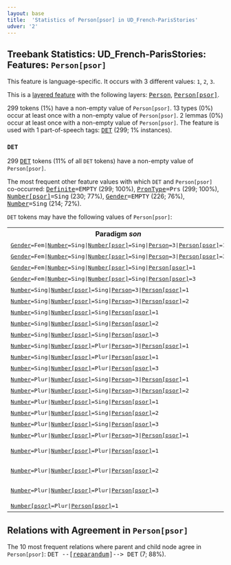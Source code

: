 ```yaml
---
layout: base
title:  'Statistics of Person[psor] in UD_French-ParisStories'
udver: '2'
---
```


## Treebank Statistics: UD_French-ParisStories: Features: `Person[psor]`

This feature is language-specific.
It occurs with 3 different values: `1`, `2`, `3`.

This is a <a href="../../u/overview/feat-layers.html">layered feature</a> with the following layers: <tt><a href="fr_parisstories-feat-Person.html">Person</a></tt>, <tt><a href="fr_parisstories-feat-Person-psor.html">Person[psor]</a></tt>.

299 tokens (1%) have a non-empty value of `Person[psor]`.
13 types (0%) occur at least once with a non-empty value of `Person[psor]`.
2 lemmas (0%) occur at least once with a non-empty value of `Person[psor]`.
The feature is used with 1 part-of-speech tags: <tt><a href="fr_parisstories-pos-DET.html">DET</a></tt> (299; 1% instances).

### `DET`

299 <tt><a href="fr_parisstories-pos-DET.html">DET</a></tt> tokens (11% of all `DET` tokens) have a non-empty value of `Person[psor]`.

The most frequent other feature values with which `DET` and `Person[psor]` co-occurred: <tt><a href="fr_parisstories-feat-Definite.html">Definite</a></tt><tt>=EMPTY</tt> (299; 100%), <tt><a href="fr_parisstories-feat-PronType.html">PronType</a></tt><tt>=Prs</tt> (299; 100%), <tt><a href="fr_parisstories-feat-Number-psor.html">Number[psor]</a></tt><tt>=Sing</tt> (230; 77%), <tt><a href="fr_parisstories-feat-Gender.html">Gender</a></tt><tt>=EMPTY</tt> (226; 76%), <tt><a href="fr_parisstories-feat-Number.html">Number</a></tt><tt>=Sing</tt> (214; 72%).

`DET` tokens may have the following values of `Person[psor]`:


<table>
  <tr><th>Paradigm <i>son</i></th><th><tt>1</tt></th><th><tt>2</tt></th><th><tt>3</tt></th></tr>
  <tr><td><tt><tt><a href="fr_parisstories-feat-Gender.html">Gender</a></tt><tt>=Fem</tt>|<tt><a href="fr_parisstories-feat-Number.html">Number</a></tt><tt>=Sing</tt>|<tt><a href="fr_parisstories-feat-Number-psor.html">Number[psor]</a></tt><tt>=Sing</tt>|<tt><a href="fr_parisstories-feat-Person.html">Person</a></tt><tt>=3</tt>|<tt><a href="fr_parisstories-feat-Person-psor.html">Person[psor]</a></tt><tt>=1</tt></tt></td><td><em>ma</em></td><td></td><td></td></tr>
  <tr><td><tt><tt><a href="fr_parisstories-feat-Gender.html">Gender</a></tt><tt>=Fem</tt>|<tt><a href="fr_parisstories-feat-Number.html">Number</a></tt><tt>=Sing</tt>|<tt><a href="fr_parisstories-feat-Number-psor.html">Number[psor]</a></tt><tt>=Sing</tt>|<tt><a href="fr_parisstories-feat-Person.html">Person</a></tt><tt>=3</tt>|<tt><a href="fr_parisstories-feat-Person-psor.html">Person[psor]</a></tt><tt>=3</tt></tt></td><td></td><td></td><td><em>sa</em></td></tr>
  <tr><td><tt><tt><a href="fr_parisstories-feat-Gender.html">Gender</a></tt><tt>=Fem</tt>|<tt><a href="fr_parisstories-feat-Number.html">Number</a></tt><tt>=Sing</tt>|<tt><a href="fr_parisstories-feat-Number-psor.html">Number[psor]</a></tt><tt>=Sing</tt>|<tt><a href="fr_parisstories-feat-Person-psor.html">Person[psor]</a></tt><tt>=1</tt></tt></td><td><em>ma</em></td><td></td><td></td></tr>
  <tr><td><tt><tt><a href="fr_parisstories-feat-Gender.html">Gender</a></tt><tt>=Fem</tt>|<tt><a href="fr_parisstories-feat-Number.html">Number</a></tt><tt>=Sing</tt>|<tt><a href="fr_parisstories-feat-Number-psor.html">Number[psor]</a></tt><tt>=Sing</tt>|<tt><a href="fr_parisstories-feat-Person-psor.html">Person[psor]</a></tt><tt>=3</tt></tt></td><td></td><td></td><td><em>sa</em></td></tr>
  <tr><td><tt><tt><a href="fr_parisstories-feat-Number.html">Number</a></tt><tt>=Sing</tt>|<tt><a href="fr_parisstories-feat-Number-psor.html">Number[psor]</a></tt><tt>=Sing</tt>|<tt><a href="fr_parisstories-feat-Person.html">Person</a></tt><tt>=3</tt>|<tt><a href="fr_parisstories-feat-Person-psor.html">Person[psor]</a></tt><tt>=1</tt></tt></td><td><em>mon</em></td><td></td><td></td></tr>
  <tr><td><tt><tt><a href="fr_parisstories-feat-Number.html">Number</a></tt><tt>=Sing</tt>|<tt><a href="fr_parisstories-feat-Number-psor.html">Number[psor]</a></tt><tt>=Sing</tt>|<tt><a href="fr_parisstories-feat-Person.html">Person</a></tt><tt>=3</tt>|<tt><a href="fr_parisstories-feat-Person-psor.html">Person[psor]</a></tt><tt>=2</tt></tt></td><td></td><td><em>ton</em></td><td></td></tr>
  <tr><td><tt><tt><a href="fr_parisstories-feat-Number.html">Number</a></tt><tt>=Sing</tt>|<tt><a href="fr_parisstories-feat-Number-psor.html">Number[psor]</a></tt><tt>=Sing</tt>|<tt><a href="fr_parisstories-feat-Person-psor.html">Person[psor]</a></tt><tt>=1</tt></tt></td><td><em>mon</em></td><td></td><td></td></tr>
  <tr><td><tt><tt><a href="fr_parisstories-feat-Number.html">Number</a></tt><tt>=Sing</tt>|<tt><a href="fr_parisstories-feat-Number-psor.html">Number[psor]</a></tt><tt>=Sing</tt>|<tt><a href="fr_parisstories-feat-Person-psor.html">Person[psor]</a></tt><tt>=2</tt></tt></td><td></td><td><em>ton</em></td><td></td></tr>
  <tr><td><tt><tt><a href="fr_parisstories-feat-Number.html">Number</a></tt><tt>=Sing</tt>|<tt><a href="fr_parisstories-feat-Number-psor.html">Number[psor]</a></tt><tt>=Sing</tt>|<tt><a href="fr_parisstories-feat-Person-psor.html">Person[psor]</a></tt><tt>=3</tt></tt></td><td></td><td></td><td><em>son</em></td></tr>
  <tr><td><tt><tt><a href="fr_parisstories-feat-Number.html">Number</a></tt><tt>=Sing</tt>|<tt><a href="fr_parisstories-feat-Number-psor.html">Number[psor]</a></tt><tt>=Plur</tt>|<tt><a href="fr_parisstories-feat-Person.html">Person</a></tt><tt>=3</tt>|<tt><a href="fr_parisstories-feat-Person-psor.html">Person[psor]</a></tt><tt>=1</tt></tt></td><td><em>notre</em></td><td></td><td></td></tr>
  <tr><td><tt><tt><a href="fr_parisstories-feat-Number.html">Number</a></tt><tt>=Sing</tt>|<tt><a href="fr_parisstories-feat-Number-psor.html">Number[psor]</a></tt><tt>=Plur</tt>|<tt><a href="fr_parisstories-feat-Person-psor.html">Person[psor]</a></tt><tt>=1</tt></tt></td><td><em>notre</em></td><td></td><td></td></tr>
  <tr><td><tt><tt><a href="fr_parisstories-feat-Number.html">Number</a></tt><tt>=Sing</tt>|<tt><a href="fr_parisstories-feat-Number-psor.html">Number[psor]</a></tt><tt>=Plur</tt>|<tt><a href="fr_parisstories-feat-Person-psor.html">Person[psor]</a></tt><tt>=3</tt></tt></td><td></td><td></td><td><em>leur</em></td></tr>
  <tr><td><tt><tt><a href="fr_parisstories-feat-Number.html">Number</a></tt><tt>=Plur</tt>|<tt><a href="fr_parisstories-feat-Number-psor.html">Number[psor]</a></tt><tt>=Sing</tt>|<tt><a href="fr_parisstories-feat-Person.html">Person</a></tt><tt>=3</tt>|<tt><a href="fr_parisstories-feat-Person-psor.html">Person[psor]</a></tt><tt>=1</tt></tt></td><td><em>mes</em></td><td></td><td></td></tr>
  <tr><td><tt><tt><a href="fr_parisstories-feat-Number.html">Number</a></tt><tt>=Plur</tt>|<tt><a href="fr_parisstories-feat-Number-psor.html">Number[psor]</a></tt><tt>=Sing</tt>|<tt><a href="fr_parisstories-feat-Person.html">Person</a></tt><tt>=3</tt>|<tt><a href="fr_parisstories-feat-Person-psor.html">Person[psor]</a></tt><tt>=2</tt></tt></td><td></td><td><em>tes</em></td><td></td></tr>
  <tr><td><tt><tt><a href="fr_parisstories-feat-Number.html">Number</a></tt><tt>=Plur</tt>|<tt><a href="fr_parisstories-feat-Number-psor.html">Number[psor]</a></tt><tt>=Sing</tt>|<tt><a href="fr_parisstories-feat-Person-psor.html">Person[psor]</a></tt><tt>=1</tt></tt></td><td><em>mes</em></td><td></td><td></td></tr>
  <tr><td><tt><tt><a href="fr_parisstories-feat-Number.html">Number</a></tt><tt>=Plur</tt>|<tt><a href="fr_parisstories-feat-Number-psor.html">Number[psor]</a></tt><tt>=Sing</tt>|<tt><a href="fr_parisstories-feat-Person-psor.html">Person[psor]</a></tt><tt>=2</tt></tt></td><td></td><td><em>tes</em></td><td></td></tr>
  <tr><td><tt><tt><a href="fr_parisstories-feat-Number.html">Number</a></tt><tt>=Plur</tt>|<tt><a href="fr_parisstories-feat-Number-psor.html">Number[psor]</a></tt><tt>=Sing</tt>|<tt><a href="fr_parisstories-feat-Person-psor.html">Person[psor]</a></tt><tt>=3</tt></tt></td><td></td><td></td><td><em>ses</em></td></tr>
  <tr><td><tt><tt><a href="fr_parisstories-feat-Number.html">Number</a></tt><tt>=Plur</tt>|<tt><a href="fr_parisstories-feat-Number-psor.html">Number[psor]</a></tt><tt>=Plur</tt>|<tt><a href="fr_parisstories-feat-Person.html">Person</a></tt><tt>=3</tt>|<tt><a href="fr_parisstories-feat-Person-psor.html">Person[psor]</a></tt><tt>=1</tt></tt></td><td><em>nos</em></td><td></td><td></td></tr>
  <tr><td><tt><tt><a href="fr_parisstories-feat-Number.html">Number</a></tt><tt>=Plur</tt>|<tt><a href="fr_parisstories-feat-Number-psor.html">Number[psor]</a></tt><tt>=Plur</tt>|<tt><a href="fr_parisstories-feat-Person-psor.html">Person[psor]</a></tt><tt>=1</tt></tt></td><td><em>nos, mes</em></td><td></td><td></td></tr>
  <tr><td><tt><tt><a href="fr_parisstories-feat-Number.html">Number</a></tt><tt>=Plur</tt>|<tt><a href="fr_parisstories-feat-Number-psor.html">Number[psor]</a></tt><tt>=Plur</tt>|<tt><a href="fr_parisstories-feat-Person-psor.html">Person[psor]</a></tt><tt>=2</tt></tt></td><td></td><td><em>tes, vos</em></td><td></td></tr>
  <tr><td><tt><tt><a href="fr_parisstories-feat-Number.html">Number</a></tt><tt>=Plur</tt>|<tt><a href="fr_parisstories-feat-Number-psor.html">Number[psor]</a></tt><tt>=Plur</tt>|<tt><a href="fr_parisstories-feat-Person-psor.html">Person[psor]</a></tt><tt>=3</tt></tt></td><td></td><td></td><td><em>leurs, ses</em></td></tr>
  <tr><td><tt><tt><a href="fr_parisstories-feat-Number-psor.html">Number[psor]</a></tt><tt>=Plur</tt>|<tt><a href="fr_parisstories-feat-Person-psor.html">Person[psor]</a></tt><tt>=1</tt></tt></td><td><em>mes</em></td><td></td><td></td></tr>
</table>

## Relations with Agreement in `Person[psor]`

The 10 most frequent relations where parent and child node agree in `Person[psor]`:
<tt>DET --[<tt><a href="fr_parisstories-dep-reparandum.html">reparandum</a></tt>]--> DET</tt> (7; 88%).

